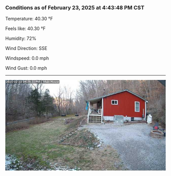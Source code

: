 ### Conditions as of February 23, 2025 at 4:43:48 PM CST 

Temperature: 40.30 &deg;F

Feels like: 40.30 &deg;F

Humidity: 72%

Wind Direction: SSE

Windspeed: 0.0 mph

Wind Gust: 0.0 mph

---

<img src="./images/latest.jpeg"/>

